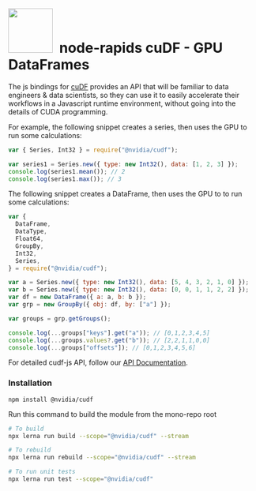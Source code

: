 # <div align="left"><img src="https://rapids.ai/assets/images/rapids_logo.png" width="90px"/>&nbsp; node-rapids cuDF - GPU DataFrames

The js bindings for [cuDF](https://github.com/rapidsai/cudf) provides an API that will be familiar to data engineers & data scientists, so they can use it to easily accelerate their workflows in a Javascript runtime environment, without going into the details of CUDA programming.

For example, the following snippet creates a series, then uses the GPU to run some calculations:

```javascript
var { Series, Int32 } = require("@nvidia/cudf");

var series1 = Series.new({ type: new Int32(), data: [1, 2, 3] });
console.log(series1.mean()); // 2
console.log(series1.max()); // 3
```

The following snippet creates a DataFrame, then uses the GPU to to run some calculations:

```javascript
var {
  DataFrame,
  DataType,
  Float64,
  GroupBy,
  Int32,
  Series,
} = require("@nvidia/cudf");

var a = Series.new({ type: new Int32(), data: [5, 4, 3, 2, 1, 0] });
var b = Series.new({ type: new Int32(), data: [0, 0, 1, 1, 2, 2] });
var df = new DataFrame({ a: a, b: b });
var grp = new GroupBy({ obj: df, by: ["a"] });

var groups = grp.getGroups();

console.log(...groups["keys"].get("a")); // [0,1,2,3,4,5]
console.log(...groups.values?.get("b")); // [2,2,1,1,0,0]
console.log(...groups["offsets"]); // [0,1,2,3,4,5,6]
```

For detailed cudf-js API, follow our [API Documentation](https://rapidsai.github.io/node-rapids/modules/cudf_src.html).

### Installation

`npm install @nvidia/cudf`

Run this command to build the module from the mono-repo root

```bash
# To build
npx lerna run build --scope="@nvidia/cudf" --stream

# To rebuild
npx lerna run rebuild --scope="@nvidia/cudf" --stream

# To run unit tests
npx lerna run test --scope="@nvidia/cudf"
```
